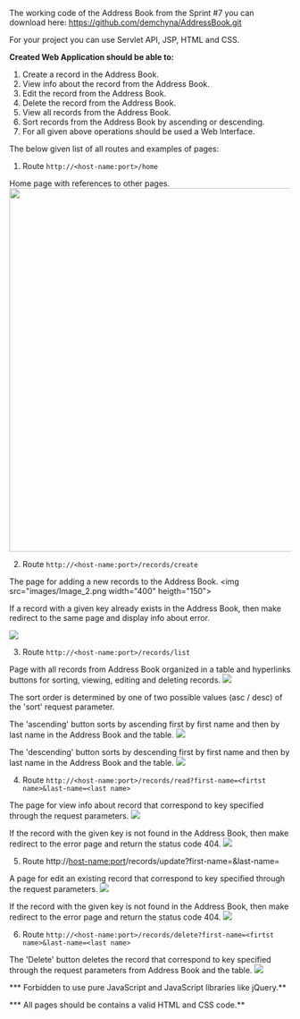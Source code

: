 The working code of the Address Book from the Sprint #7 you can download here: https://github.com/demchyna/AddressBook.git

For your project you can use Servlet API, JSP, HTML and CSS.

**Created Web Application should be able to:**

1. Create a record in the Address Book.
2. View info about the record from the Address Book.
3. Edit the record from the Address Book.
4. Delete the record from the Address Book.
5. View all records from the Address Book.
6. Sort records from the Address Book by ascending or descending.
7. For all given above operations should be used a Web Interface.

The below given list of all routes and examples of pages:

1. Route `http://<host-name:port>/home`

Home page with references to other pages.
<img src="images/Image_1.png" width="650" heigth="280">

2. Route `http://<host-name:port>/records/create`

The page for adding a new records to the Address Book.
<img src="images/Image_2.png width="400" heigth="150">

If a record with a given key already exists in the Address Book, then make redirect to the same page and display info about error.

<img src="images/Image_3.png">

3. Route `http://<host-name:port>/records/list`

Page with all records from Address Book organized in a table and hyperlinks buttons for sorting, viewing, editing and deleting records.
<img src="images/Image_4.png">

The sort order is determined by one of two possible values (asc / desc) of the 'sort' request parameter.

The 'ascending' button sorts by ascending first by first name and then by last name in the Address Book and the table.
<img src="images/Image_5.png">

The 'descending' button sorts by descending first by first name and then by last name in the Address Book and the table.
<img src="images/Image_6.png">

4. Route `http://<host-name:port>/records/read?first-name=<firtst name>&last-name=<last name>`

The page for view info about record that correspond to key specified through the request parameters.
<img src="images/Image_7.png">

If the record with the given key is not found in the Address Book, then make redirect to the error page and return the status code 404.
<img src="images/Image_8.png">

5. Route http://<host-name:port>/records/update?first-name=<firtst name>&last-name=<last name>

A page for edit an existing record that correspond to key specified through the request parameters.
<img src="images/Image_9.png">

If the record with the given key is not found in the Address Book, then make redirect to the error page and return the status code 404.
<img src="images/Image_10.png">

6. Route `http://<host-name:port>/records/delete?first-name=<firtst name>&last-name=<last name>`

The 'Delete' button deletes the record that correspond to key specified through the request parameters from Address Book and the table.
<img src="images/Image_11.png">

*** Forbidden to use pure JavaScript and JavaScript libraries like jQuery.**

*** All pages should be contains a valid HTML and CSS code.**
